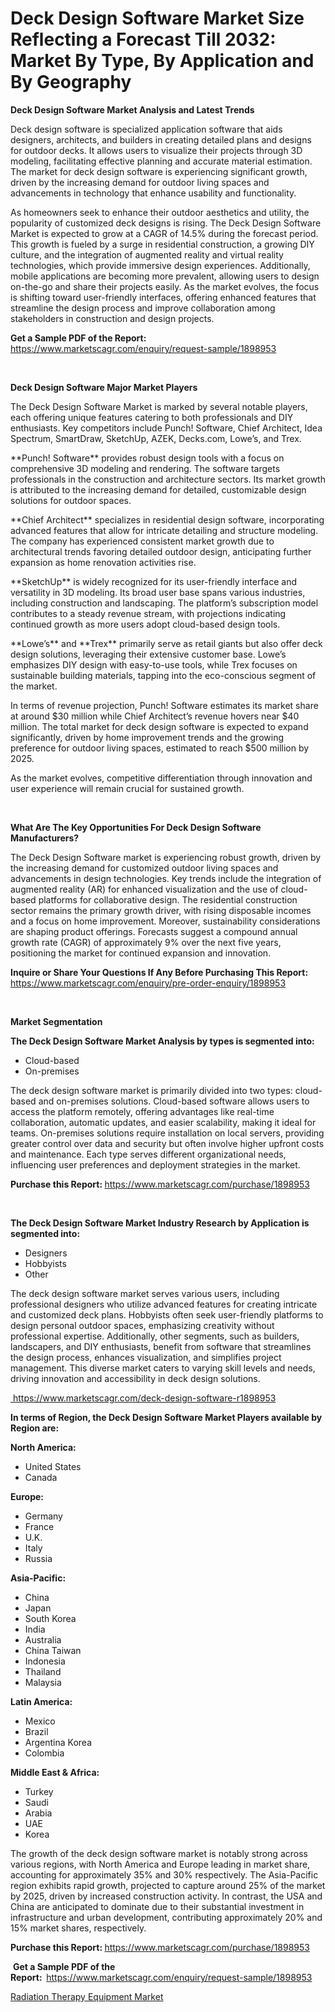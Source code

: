 <p><h1>Deck Design Software Market Size Reflecting a Forecast Till 2032: Market By Type, By Application and By Geography</h1></p><p><strong>Deck Design Software Market Analysis and Latest Trends</strong></p>
<p><p>Deck design software is specialized application software that aids designers, architects, and builders in creating detailed plans and designs for outdoor decks. It allows users to visualize their projects through 3D modeling, facilitating effective planning and accurate material estimation. The market for deck design software is experiencing significant growth, driven by the increasing demand for outdoor living spaces and advancements in technology that enhance usability and functionality. </p><p>As homeowners seek to enhance their outdoor aesthetics and utility, the popularity of customized deck designs is rising. The Deck Design Software Market is expected to grow at a CAGR of 14.5% during the forecast period. This growth is fueled by a surge in residential construction, a growing DIY culture, and the integration of augmented reality and virtual reality technologies, which provide immersive design experiences. Additionally, mobile applications are becoming more prevalent, allowing users to design on-the-go and share their projects easily. As the market evolves, the focus is shifting toward user-friendly interfaces, offering enhanced features that streamline the design process and improve collaboration among stakeholders in construction and design projects.</p></p>
<p><strong>Get a Sample PDF of the Report:&nbsp;</strong> <a href="https://www.marketscagr.com/enquiry/request-sample/1898953?utm_campaign=3166&utm_medium=2&utm_source=Github&utm_content=ia&utm_term=09032025&utm_id=deck-design-software">https://www.marketscagr.com/enquiry/request-sample/1898953</a></p>
<p>&nbsp;</p>
<p><strong>Deck Design Software Major Market Players</strong></p>
<p><p>The Deck Design Software Market is marked by several notable players, each offering unique features catering to both professionals and DIY enthusiasts. Key competitors include Punch! Software, Chief Architect, Idea Spectrum, SmartDraw, SketchUp, AZEK, Decks.com, Lowe’s, and Trex.</p><p>**Punch! Software** provides robust design tools with a focus on comprehensive 3D modeling and rendering. The software targets professionals in the construction and architecture sectors. Its market growth is attributed to the increasing demand for detailed, customizable design solutions for outdoor spaces.</p><p>**Chief Architect** specializes in residential design software, incorporating advanced features that allow for intricate detailing and structure modeling. The company has experienced consistent market growth due to architectural trends favoring detailed outdoor design, anticipating further expansion as home renovation activities rise.</p><p>**SketchUp** is widely recognized for its user-friendly interface and versatility in 3D modeling. Its broad user base spans various industries, including construction and landscaping. The platform’s subscription model contributes to a steady revenue stream, with projections indicating continued growth as more users adopt cloud-based design tools.</p><p>**Lowe’s** and **Trex** primarily serve as retail giants but also offer deck design solutions, leveraging their extensive customer base. Lowe’s emphasizes DIY design with easy-to-use tools, while Trex focuses on sustainable building materials, tapping into the eco-conscious segment of the market.</p><p>In terms of revenue projection, Punch! Software estimates its market share at around $30 million while Chief Architect’s revenue hovers near $40 million. The total market for deck design software is expected to expand significantly, driven by home improvement trends and the growing preference for outdoor living spaces, estimated to reach $500 million by 2025.</p><p>As the market evolves, competitive differentiation through innovation and user experience will remain crucial for sustained growth.</p></p>
<p>&nbsp;</p>
<p><strong>What Are The Key Opportunities For Deck Design Software Manufacturers?</strong></p>
<p><p>The Deck Design Software market is experiencing robust growth, driven by the increasing demand for customized outdoor living spaces and advancements in design technologies. Key trends include the integration of augmented reality (AR) for enhanced visualization and the use of cloud-based platforms for collaborative design. The residential construction sector remains the primary growth driver, with rising disposable incomes and a focus on home improvement. Moreover, sustainability considerations are shaping product offerings. Forecasts suggest a compound annual growth rate (CAGR) of approximately 9% over the next five years, positioning the market for continued expansion and innovation.</p></p>
<p><strong>Inquire or Share Your Questions If Any Before Purchasing This Report:</strong> <a href="https://www.marketscagr.com/enquiry/pre-order-enquiry/1898953?utm_campaign=3166&utm_medium=2&utm_source=Github&utm_content=ia&utm_term=09032025&utm_id=deck-design-software">https://www.marketscagr.com/enquiry/pre-order-enquiry/1898953</a></p>
<p>&nbsp;</p>
<p><strong>Market Segmentation</strong></p>
<p><strong>The Deck Design Software Market Analysis by types is segmented into:</strong></p>
<p><ul><li>Cloud-based</li><li>On-premises</li></ul></p>
<p><p>The deck design software market is primarily divided into two types: cloud-based and on-premises solutions. Cloud-based software allows users to access the platform remotely, offering advantages like real-time collaboration, automatic updates, and easier scalability, making it ideal for teams. On-premises solutions require installation on local servers, providing greater control over data and security but often involve higher upfront costs and maintenance. Each type serves different organizational needs, influencing user preferences and deployment strategies in the market.</p></p>
<p><strong>Purchase this Report:&nbsp;</strong><a href="https://www.marketscagr.com/purchase/1898953?utm_campaign=3166&utm_medium=2&utm_source=Github&utm_content=ia&utm_term=09032025&utm_id=deck-design-software">https://www.marketscagr.com/purchase/1898953</a></p>
<p>&nbsp;</p>
<p><strong>The Deck Design Software Market Industry Research by Application is segmented into:</strong></p>
<p><ul><li>Designers</li><li>Hobbyists</li><li>Other</li></ul></p>
<p><p>The deck design software market serves various users, including professional designers who utilize advanced features for creating intricate and customized deck plans. Hobbyists often seek user-friendly platforms to design personal outdoor spaces, emphasizing creativity without professional expertise. Additionally, other segments, such as builders, landscapers, and DIY enthusiasts, benefit from software that streamlines the design process, enhances visualization, and simplifies project management. This diverse market caters to varying skill levels and needs, driving innovation and accessibility in deck design solutions.</p></p>
<p><a href="https://www.marketscagr.com/deck-design-software-r1898953?utm_campaign=3166&utm_medium=2&utm_source=Github&utm_content=ia&utm_term=09032025&utm_id=deck-design-software">&nbsp;https://www.marketscagr.com/deck-design-software-r1898953</a></p>
<p><strong>In terms of Region, the Deck Design Software Market Players available by Region are:</strong></p>
<p>
    <p> <strong> North America: </strong>
        <ul>
            <li>United States</li>
            <li>Canada</li>
        </ul>
        </p> 
    <p> <strong> Europe: </strong>
        <ul>
            <li>Germany</li>
            <li>France</li>
            <li>U.K.</li>
            <li>Italy</li>
            <li>Russia</li>
        </ul>
        </p> 
    <p> <strong> Asia-Pacific: </strong>
        <ul>
            <li>China</li>
            <li>Japan</li>
            <li>South Korea</li>
            <li>India</li>
            <li>Australia</li>
            <li>China Taiwan</li>
            <li>Indonesia</li>
            <li>Thailand</li>
            <li>Malaysia</li>
        </ul>
        </p> 
    <p> <strong> Latin America: </strong>
        <ul>
            <li>Mexico</li>
            <li>Brazil</li>
            <li>Argentina Korea</li>
            <li>Colombia</li>
        </ul>
        </p> 
    <p> <strong> Middle East & Africa: </strong>
        <ul>
            <li>Turkey</li>
            <li>Saudi</li>
            <li>Arabia</li>
            <li>UAE</li>
            <li>Korea</li>
        </ul>
    </p>
    </p>
<p><p>The growth of the deck design software market is notably strong across various regions, with North America and Europe leading in market share, accounting for approximately 35% and 30% respectively. The Asia-Pacific region exhibits rapid growth, projected to capture around 25% of the market by 2025, driven by increased construction activity. In contrast, the USA and China are anticipated to dominate due to their substantial investment in infrastructure and urban development, contributing approximately 20% and 15% market shares, respectively.</p></p>
<p><strong>Purchase this Report: </strong><a href="https://www.marketscagr.com/purchase/1898953?utm_campaign=3166&utm_medium=2&utm_source=Github&utm_content=ia&utm_term=09032025&utm_id=deck-design-software">https://www.marketscagr.com/purchase/1898953</a></p>
<p>&nbsp;<strong>Get a Sample PDF of the Report:&nbsp;&nbsp;</strong><a href="https://www.marketscagr.com/enquiry/request-sample/1898953?utm_campaign=3166&utm_medium=2&utm_source=Github&utm_content=ia&utm_term=09032025&utm_id=deck-design-software">https://www.marketscagr.com/enquiry/request-sample/1898953</a></p>
<p><strong></strong></p>
<p><p><a href="https://github.com/saoneubeh8/Market-Research-Report-List-1/blob/main/radiation-therapy-equipment-market.md?utm_campaign=3166&utm_medium=2&utm_source=Github&utm_content=ia&utm_term=09032025&utm_id=deck-design-software">Radiation Therapy Equipment Market</a></p></p>